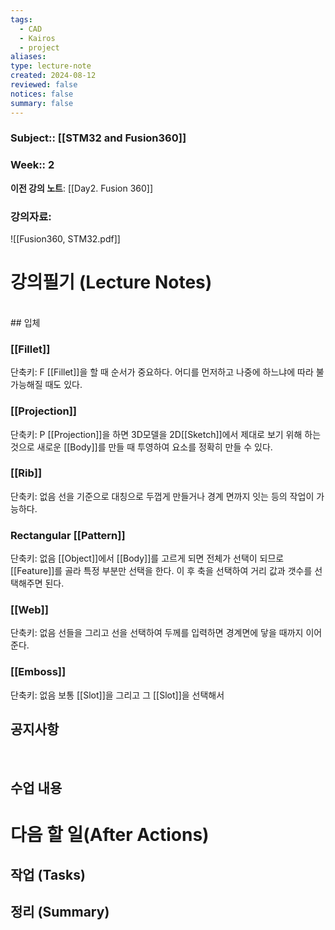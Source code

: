 ```yaml
---
tags:
  - CAD
  - Kairos
  - project
aliases: 
type: lecture-note
created: 2024-08-12
reviewed: false
notices: false
summary: false
---
```

### **Subject**:: [[STM32 and Fusion360]]
### **Week**:: 2

**이전 강의 노트**: [[Day2. Fusion 360]]

### 강의자료: 
![[Fusion360, STM32.pdf]]

# 강의필기 (Lecture Notes)
<br>
## 입체

### [[Fillet]]
단축키: F
[[Fillet]]을 할 때 순서가 중요하다. 어디를 먼저하고 나중에 하느냐에 따라 불가능해질 때도 있다. 

### [[Projection]]
단축키: P
[[Projection]]을 하면  3D모델을 2D[[Sketch]]에서 제대로 보기 위해 하는 것으로 새로운 [[Body]]를 만들 때 투영하여 요소를 정확히 만들 수 있다. 

### [[Rib]]
단축키: 없음
선을 기준으로 대칭으로 두껍게 만들거나 경계 면까지 잇는 등의 작업이 가능하다.

### Rectangular [[Pattern]]
단축키: 없음
[[Object]]에서 [[Body]]를 고르게 되면 전체가 선택이 되므로 [[Feature]]를 골라 특정 부분만 선택을 한다. 이 후 축을 선택하여 거리 값과 갯수를 선택해주면 된다.

### [[Web]]
단축키: 없음
선들을 그리고 선을 선택하여 두께를 입력하면 경계면에 닿을 때까지 이어준다.

### [[Emboss]]
단축키: 없음
보통 [[Slot]]을 그리고 그 [[Slot]]을 선택해서 

## 공지사항
<br>


## 수업 내용


# 다음 할 일(After Actions)
## 작업 (Tasks)


## 정리 (Summary)



